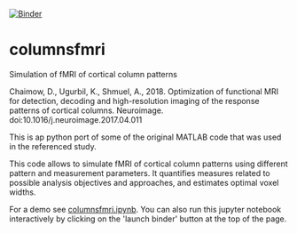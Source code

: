 [![Binder](https://mybinder.org/badge_logo.svg)](https://mybinder.org/v2/gh/dchaimow/columnsfmri/master?filepath=columnsfmri.ipynb)
# columnsfmri
Simulation of fMRI of cortical column patterns

Chaimow, D., Ugurbil, K., Shmuel, A., 2018. 
  Optimization of functional MRI for detection, decoding and high-resolution imaging of the response patterns of cortical   columns. 
  Neuroimage. doi:10.1016/j.neuroimage.2017.04.011
  
This is ap python port of some of the original MATLAB code that was used in the referenced study.

This code allows to simulate fMRI of cortical column patterns using different pattern and measurement parameters. It quantifies measures related to possible analysis objectives and approaches, and estimates optimal voxel widths.

For a demo see [columnsfmri.ipynb](columnsfmri.ipynb). You can also run this jupyter notebook interactively by clicking on the 'launch binder' button at the top of the page.
